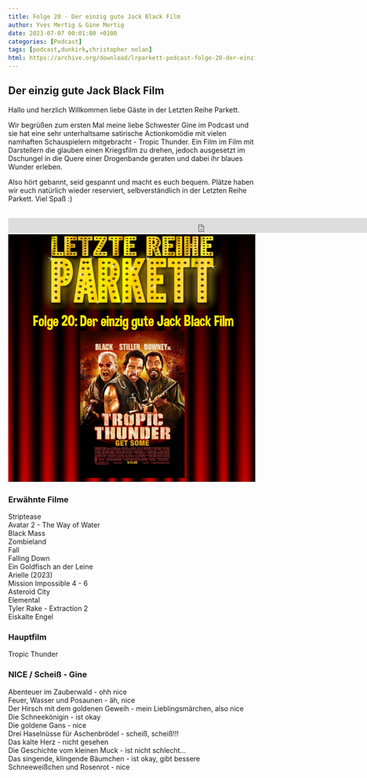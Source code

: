```yaml
---
title: Folge 20 - Der einzig gute Jack Black Film
author: Yves Mertig & Gine Mertig
date: 2023-07-07 00:01:00 +0100
categories: [Podcast]
tags: [podcast,dunkirk,christopher nolan]
html: https://archive.org/download/lrparkett-podcast-folge-20-der-einzig-gute-jack-black-film/LRParkett%20Podcast%20Folge%2020%20-%20Der%20einzig%20gute%20Jack%20Black%20Film.mp3
---
```


## Der einzig gute Jack Black Film

Hallo und herzlich Willkommen liebe Gäste in der Letzten Reihe Parkett.

Wir begrüßen zum ersten Mal meine liebe Schwester Gine im Podcast und sie hat eine sehr unterhaltsame satirische Actionkomödie mit vielen namhaften Schauspielern mitgebracht - Tropic Thunder. Ein Film im Film mit Darstellern die glauben einen Kriegsfilm zu drehen, jedoch ausgesetzt im Dschungel in die Quere einer Drogenbande geraten und dabei ihr blaues Wunder erleben.

Also hört gebannt, seid gespannt und macht es euch bequem.
Plätze haben wir euch natürlich wieder reserviert, selbverständlich in der Letzten Reihe Parkett. Viel Spaß :)
<br>
<br>

<iframe src="https://archive.org/download/lrparkett-podcast-folge-20-der-einzig-gute-jack-black-film/LRParkett%20Podcast%20Folge%2020%20-%20Der%20einzig%20gute%20Jack%20Black%20Film.mp3" width="800" height="30" frameborder="0" webkitallowfullscreen="true" mozallowfullscreen="true" allowfullscreen></iframe>


<img src="/assets/img/postings/posting020.png" alt="Podcast Cover">

### Erwähnte Filme

Striptease <br>
Avatar 2 - The Way of Water <br>
Black Mass <br>
Zombieland <br>
Fall <br>
Falling Down <br>
Ein Goldfisch an der Leine <br>
Arielle (2023) <br>
Mission Impossible 4 - 6 <br>
Asteroid City <br>
Elemental <br>
Tyler Rake - Extraction 2 <br>
Eiskalte Engel <br>

### Hauptfilm

Tropic Thunder <br>

### NICE / Scheiß - Gine

Abenteuer im Zauberwald - ohh nice <br>
Feuer, Wasser und Posaunen - äh, nice <br>
Der Hirsch mit dem goldenen Geweih - mein Lieblingsmärchen, also nice <br>
Die Schneekönigin - ist okay <br>
Die goldene Gans - nice <br>
Drei Haselnüsse für Aschenbrödel - scheiß, scheiß!!! <br>
Das kalte Herz - nicht gesehen <br>
Die Geschichte vom kleinen Muck - ist nicht schlecht... <br>
Das singende, klingende Bäumchen - ist okay, gibt bessere <br>
Schneeweißchen und Rosenrot - nice <br>